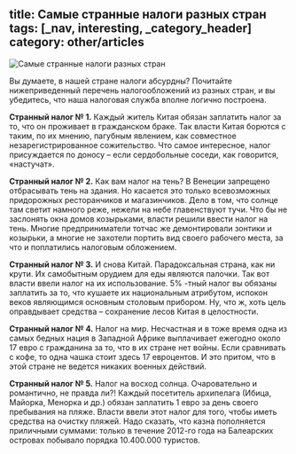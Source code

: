title: Самые странные налоги разных стран
tags: [_nav, interesting, _category_header]
category: other/articles
---

![Самые странные налоги разных стран](/img/content/articles/article19.jpg)

Вы думаете, в нашей стране налоги абсурдны? Почитайте нижеприведенный перечень налогообложений из разных стран, и вы убедитесь, что наша налоговая служба вполне логично построена.

**Странный налог № 1.** Каждый житель Китая обязан заплатить налог за то, что он проживает в гражданском браке. Так власти Китая борются с таким, по их мнению, пагубным явлением, как совместное незарегистрированное сожительство. Что самое интересное, налог присуждается по доносу – если сердобольные соседи, как говорится, «настучат».

**Странный налог № 2.** Как вам налог на тень? В Венеции запрещено отбрасывать тень на здания. Но касается это только всевозможных придорожных ресторанчиков и магазинчиков. Дело в том, что солнце там светит намного реже, нежели на небе главенствуют тучи. Что бы не заслонять окна домов козырьками, власти решили ввести налог на тень. Многие предприниматели тотчас же демонтировали зонтики и козырьки, а многие не захотели портить вид своего рабочего места, за что и поплатились налоговым обложением.

**Странный налог № 3.** И снова Китай. Парадоксальная страна, как ни крути. Их самобытным орудием для еды являются палочки. Так вот власти ввели налог на их использование. 5% -тный налог вы обязаны заплатить за то, что кушаете их национальным атрибутом, испокон веков являющимся основным столовым прибором. Ну, что ж, хоть цель оправдывает средства – сохранение лесов Китая в целостности.

**Странный налог № 4.** Налог на мир. Несчастная и в тоже время одна из самых бедных нация в Западной Африке выплачивает ежегодно около 17 евро с гражданина за то, что в их стране нет войны. Если сравнивать с кофе, то одна чашка стоит здесь 17 евроцентов. И это притом, что в этой стране не ведется никаких военных действий.

**Странный налог № 5.** Налог на восход солнца. Очаровательно и романтично, не правда ли?! Каждый посетитель архипелага (Ибица, Майорка, Менорка и др.) обязан заплатить 1 евро за день своего пребывания на пляже. Власти ввели этот налог для того, чтобы иметь средства на очистку пляжей. Надо сказать, что казна пополняется приличными суммами: только в течение 2012-го года на Балеарских островах побывало порядка 10.400.000 туристов.
